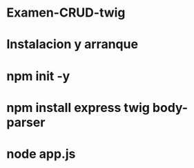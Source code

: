 # Examen-CRUD-twig
# Instalacion y arranque
# npm init -y
# npm install express twig body-parser
# node app.js
